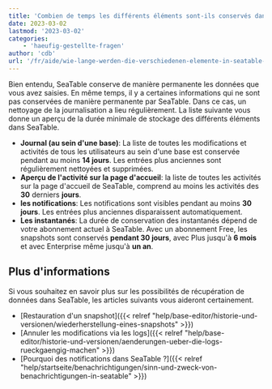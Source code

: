 ```yaml
---
title: 'Combien de temps les différents éléments sont-ils conservés dans SeaTable ?'
date: 2023-03-02
lastmod: '2023-03-02'
categories:
    - 'haeufig-gestellte-fragen'
author: 'cdb'
url: '/fr/aide/wie-lange-werden-die-verschiedenen-elemente-in-seatable-gespeichert'
---
```


Bien entendu, SeaTable conserve de manière permanente les données que vous avez saisies. En même temps, il y a certaines informations qui ne sont pas conservées de manière permanente par SeaTable. Dans ce cas, un nettoyage de la journalisation a lieu régulièrement. La liste suivante vous donne un aperçu de la durée minimale de stockage des différents éléments dans SeaTable.

- **Journal (au sein d'une base)**: La liste de toutes les modifications et activités de tous les utilisateurs au sein d'une base est conservée pendant au moins **14 jours**. Les entrées plus anciennes sont régulièrement nettoyées et supprimées.
- **Aperçu de l'activité sur la page d'accueil**: la liste de toutes les activités sur la page d'accueil de SeaTable, comprend au moins les activités des **30** derniers **jours**.
- **les notifications**: Les notifications sont visibles pendant au moins **30 jours**. Les entrées plus anciennes disparaissent automatiquement.
- **Les instantanés**: La durée de conservation des instantanés dépend de votre abonnement actuel à SeaTable. Avec un abonnement Free, les snapshots sont conservés **pendant 30 jours**, avec Plus jusqu'à **6 mois** et avec Enterprise même jusqu'à **un an**.

## Plus d'informations

Si vous souhaitez en savoir plus sur les possibilités de récupération de données dans SeaTable, les articles suivants vous aideront certainement.

- [Restauration d'un snapshot]({{< relref "help/base-editor/historie-und-versionen/wiederherstellung-eines-snapshots" >}})
- [Annuler les modifications via les logs]({{< relref "help/base-editor/historie-und-versionen/aenderungen-ueber-die-logs-rueckgaengig-machen" >}})
- [Pourquoi des notifications dans SeaTable ?]({{< relref "help/startseite/benachrichtigungen/sinn-und-zweck-von-benachrichtigungen-in-seatable" >}})
